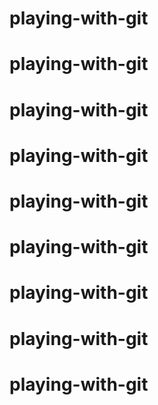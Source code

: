 # playing-with-git
# playing-with-git
# playing-with-git
# playing-with-git
# playing-with-git
# playing-with-git
# playing-with-git
# playing-with-git
# playing-with-git

